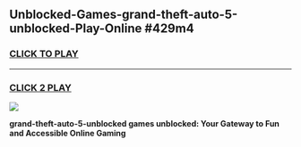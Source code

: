 
## Unblocked-Games-grand-theft-auto-5-unblocked-Play-Online #429m4
<h3>
<a href="https://news.freeplayer.one?title=grand-theft-auto-5-unblocked&ref=3">CLICK TO PLAY</a></h3>
<hr>

<h3>
<a href="https://news.freeplayer.one?title=grand-theft-auto-5-unblocked&ref=3">CLICK 2 PLAY</a>
  
</h3>

<a href="https://news.freeplayer.one?title=grand-theft-auto-5-unblocked&ref=3"><img src="https://clearcache.store/games.png"></a>


**grand-theft-auto-5-unblocked games unblocked: Your Gateway to Fun and Accessible Online Gaming**
